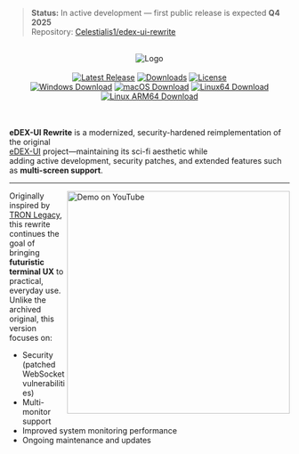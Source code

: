 > **Status:** In active development — first public release is expected **Q4 2025**  
> Repository: [Celestialis1/edex-ui-rewrite](https://github.com/Celestialis1/edex-ui-rewrite)

<p align="center">
  <br>
  <img alt="Logo" src="media/logo.png">
  <br><br>
  <a href="https://github.com/YourUser/edex-ui-rewrite/releases/latest"><img alt="Latest Release" src="https://img.shields.io/github/release/YourUser/edex-ui-rewrite.svg?style=popout"></a>
  <a href="#featured-in"><img alt="Downloads" src="https://img.shields.io/github/downloads/YourUser/edex-ui-rewrite/total.svg?style=popout"></a>
  <a href="LICENSE"><img alt="License" src="https://img.shields.io/github/license/YourUser/edex-ui-rewrite.svg?style=popout"></a>
  <br>
  <a href="https://github.com/YourUser/edex-ui-rewrite/releases/download/vX.Y.Z/edex-ui-rewrite-Windows.exe" target="_blank"><img alt="Windows Download" src="https://badgen.net/badge/Download/Windows/?color=blue&icon=windows&label"></a>
  <a href="https://github.com/YourUser/edex-ui-rewrite/releases/download/vX.Y.Z/edex-ui-rewrite-macOS.dmg" target="_blank"><img alt="macOS Download" src="https://badgen.net/badge/Download/macOS/?color=grey&icon=apple&label"></a>
  <a href="https://github.com/YourUser/edex-ui-rewrite/releases/download/vX.Y.Z/edex-ui-rewrite-Linux-x86_64.AppImage" target="_blank"><img alt="Linux64 Download" src="https://badgen.net/badge/Download/Linux64/?color=orange&icon=terminal&label"></a>
  <a href="https://github.com/YourUser/edex-ui-rewrite/releases/download/vX.Y.Z/edex-ui-rewrite-Linux-arm64.AppImage" target="_blank"><img alt="Linux ARM64 Download" src="https://badgen.net/badge/Download/LinuxArm64/?color=orange&icon=terminal&label"></a>
  <br><br><br>
</p>

**eDEX-UI Rewrite** is a modernized, security-hardened reimplementation of the original  
[eDEX-UI](https://github.com/GitSquared/edex-ui) project—maintaining its sci-fi aesthetic while  
adding active development, security patches, and extended features such as **multi-screen support**.

---

<a href="https://youtu.be/BGeY1rK19zA">
  <img align="right" width="400" alt="Demo on YouTube" src="media/youtube-demo-teaser.gif">
</a>

Originally inspired by [TRON Legacy](https://gmunk.com/TRON-Board-Room),  
this rewrite continues the goal of bringing **futuristic terminal UX** to practical, everyday use.  
Unlike the archived original, this version focuses on:

* Security (patched WebSocket vulnerabilities)
* Multi-monitor support
* Improved system monitoring performance
* Ongoing maintenance and updates

